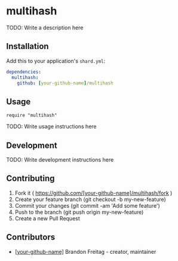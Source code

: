 # multihash

TODO: Write a description here

## Installation

Add this to your application's `shard.yml`:

```yaml
dependencies:
  multihash:
    github: [your-github-name]/multihash
```

## Usage

```crystal
require "multihash"
```

TODO: Write usage instructions here

## Development

TODO: Write development instructions here

## Contributing

1. Fork it ( https://github.com/[your-github-name]/multihash/fork )
2. Create your feature branch (git checkout -b my-new-feature)
3. Commit your changes (git commit -am 'Add some feature')
4. Push to the branch (git push origin my-new-feature)
5. Create a new Pull Request

## Contributors

- [[your-github-name]](https://github.com/[your-github-name]) Brandon Freitag - creator, maintainer
